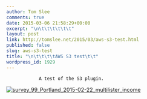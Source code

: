 ```yaml
---
author: Tom Slee
comments: true
date: 2015-03-06 21:58:29+00:00
excerpt: "\n\t\t\t\t\t\t"
layout: post
link: http://tomslee.net/2015/03/aws-s3-test.html
published: false
slug: aws-s3-test
title: "\n\t\t\t\tAWS S3 test\t\t"
wordpress_id: 1929
---
```



				A test of the S3 plugin.

[![survey_99_Portland_2015-02-22_multilister_income](http://whimsley.s3.amazonaws.com/wordpress/wp-content/uploads/2015/03/survey_99_Portland_2015-02-22_multilister_income.png)](http://whimsley.s3.amazonaws.com/wordpress/wp-content/uploads/2015/03/survey_99_Portland_2015-02-22_multilister_income.png)		
